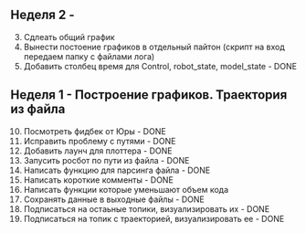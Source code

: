 
## Неделя 2 - 

3. Сдлеать общий график
2. Вынести постоение графиков в отдельный пайтон (скрипт на вход передаем папку с файлами лога)
1. Добавить столбец время для Control, robot_state, model_state - DONE

## Неделя 1 - Построение графиков. Траектория из файла

10. Посмотреть фидбек от Юры - DONE
9. Исправить проблему с путями - DONE
8. Добавить лаунч для плоттера - DONE
7. Запусить росбот по пути из файла - DONE
6. Написать функцию для парсинга файла - DONE
5. Написать короткие комменты - DONE
4. Написать функции которые уменьшают объем кода
3. Сохранять данные в выходные файлы - DONE
2. Подписаться на остаьные топики, визуализировать их - DONE
1. Подписаться на топик с траекторией, визуализировать ее - DONE
